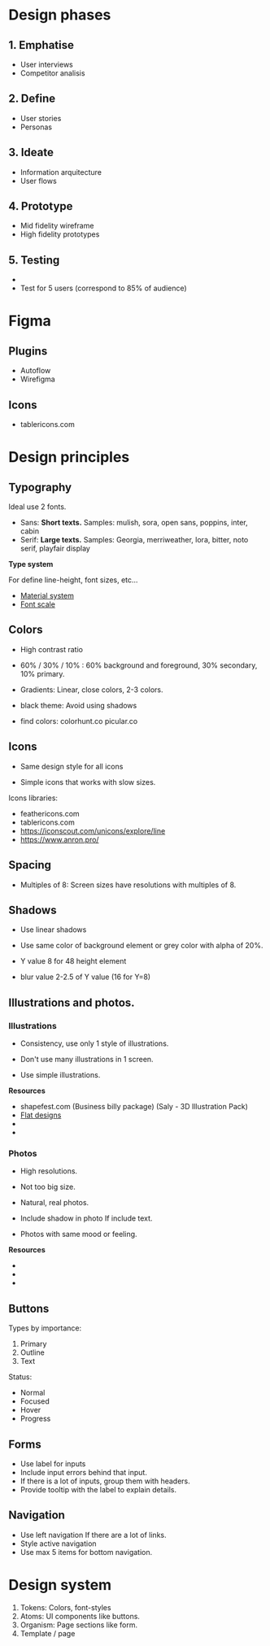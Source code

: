 Design phases
================================================================

## 1. Emphatise

- User interviews
- Competitor analisis

## 2. Define

- User stories
- Personas

## 3. Ideate

- Information arquitecture
- User flows

## 4. Prototype

- Mid fidelity wireframe
- High fidelity prototypes

## 5. Testing

- [](usertesting.com)
- Test for 5 users (correspond to 85% of audience)



Figma
================================================================

## Plugins

- Autoflow
- Wirefigma

## Icons

- tablericons.com


Design principles
================================================================

## Typography

Ideal use 2 fonts.

- Sans: **Short texts.** Samples: mulish, sora, open sans, poppins, inter, cabin
- Serif: **Large texts.** Samples: Georgia, merriweather, lora, bitter, noto serif, playfair display

**Type system**

For define line-height, font sizes, etc...

- [Material system](https://material.io/design/typography/the-type-system.html)
- [Font scale](https://type-scale.com/)

## Colors

- High contrast ratio

- 60% / 30% / 10% : 60% background and foreground, 30% secondary, 10% primary.

- Gradients: Linear, close colors, 2-3 colors.

- black theme: Avoid using shadows

- find colors: colorhunt.co picular.co

## Icons

- Same design style for all icons

- Simple icons that works with slow sizes.

Icons libraries:

- feathericons.com
- tablericons.com
- https://iconscout.com/unicons/explore/line
- https://www.anron.pro/

## Spacing

- Multiples of 8: Screen sizes have resolutions with multiples of 8.

## Shadows

- Use linear shadows

- Use same color of background element or grey color with alpha of 20%.

- Y value 8 for 48 height element

- blur value 2-2.5 of Y value (16 for Y=8)

## Illustrations and photos.

### Illustrations

- Consistency, use only 1 style of illustrations.

- Don't use many illustrations in 1 screen.

- Use simple illustrations.

**Resources**

- shapefest.com (Business billy package) (Saly - 3D Illustration Pack)
- [Flat designs](manypixels.co/gallery)
- [](undraw.co)
- [](lukaszadam.com/illustrations)

### Photos

- High resolutions.

- Not too big size.

- Natural, real photos.

- Include shadow in photo If include text.

- Photos with same mood or feeling.

**Resources**

- [](unsplash.com)
- [](pexels.comm)
- [](flickr.com)

## Buttons

Types by importance:

1. Primary
2. Outline
3. Text

Status:

- Normal
- Focused
- Hover
- Progress

## Forms

- Use label for inputs
- Include input errors behind that input.
- If there is a lot of inputs, group them with headers.
- Provide tooltip with the label to explain details.

## Navigation

- Use left navigation If there are a lot of links.
- Style active navigation
- Use max 5 items for bottom navigation.

Design system
================================================================

1. Tokens: Colors, font-styles
2. Atoms: UI components like buttons.
3. Organism: Page sections like form.
3. Template / page
